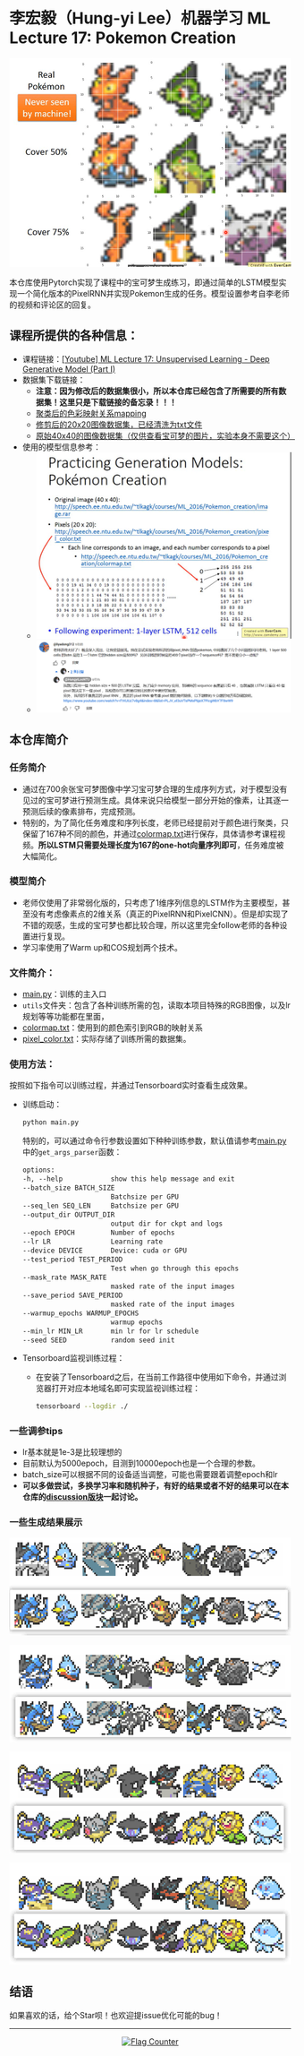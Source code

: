 # 李宏毅（Hung-yi Lee）机器学习 ML Lecture 17: Pokemon Creation
![](./images/task_preview.png)

本仓库使用Pytorch实现了课程中的宝可梦生成练习，即通过简单的LSTM模型实现一个简化版本的PixelRNN并实现Pokemon生成的任务。模型设置参考自李老师的视频和评论区的回复。
## 课程所提供的各种信息：
- 课程链接：[[Youtube] ML Lecture 17: Unsupervised Learning - Deep Generative Model (Part I)](https://www.youtube.com/watch?v=YNUek8ioAJk&list=PLJV_el3uVTsPy9oCRY30oBPNLCo89yu49&index=27)
- 数据集下载链接：
  - **注意：因为修改后的数据集很小，所以本仓库已经包含了所需要的所有数据集！这里只是下载链接的备忘录！！！**
  - [聚类后的色彩映射关系mapping](https://speech.ee.ntu.edu.tw/~tlkagk/courses/ML_2016/Pokemon_creation/colormap.txt)
  - [修剪后的20x20图像数据集，已经清洗为txt文件](https://speech.ee.ntu.edu.tw/~tlkagk/courses/ML_2016/Pokemon_creation/pixel_color.txt)
  - [原始40x40的图像数据集（仅供查看宝可梦的图片，实验本身不需要这个）](https://speech.ee.ntu.edu.tw/~tlkagk/courses/ML_2016/Pokemon_creation/image.rar)
- 使用的模型信息参考：
  - ![](./images/slide1.png)
  - ![](./images/QA.png)
## 本仓库简介
### 任务简介
- 通过在700余张宝可梦图像中学习宝可梦合理的生成序列方式，对于模型没有见过的宝可梦进行预测生成。具体来说只给模型一部分开始的像素，让其逐一预测后续的像素排布，完成预测。
- 特别的，为了简化任务难度和序列长度，老师已经提前对于颜色进行聚类，只保留了167种不同的颜色，并通过[colormap.txt](./colormap.txt)进行保存，具体请参考课程视频。**所以LSTM只需要处理长度为167的one-hot向量序列即可**，任务难度被大幅简化。
### 模型简介
- 老师仅使用了非常弱化版的，只考虑了1维序列信息的LSTM作为主要模型，甚至没有考虑像素点的2维关系（真正的PixelRNN和PixelCNN）。但是却实现了不错的观感，生成的宝可梦也都比较合理，所以这里完全follow老师的各种设置进行复现。
- 学习率使用了Warm up和COS规划两个技术。
### 文件简介：
- [main.py](main.py)：训练的主入口
- `utils`文件夹：包含了各种训练所需的包，读取本项目特殊的RGB图像，以及lr规划等等功能都在里面，
- [colormap.txt](colormap.txt)：使用到的颜色索引到RGB的映射关系
- [pixel_color.txt](pixel_color.txt)：实际存储了训练所需的数据集。
### 使用方法：
按照如下指令可以训练过程，并通过Tensorboard实时查看生成效果。

- 训练启动：
  ```bash
  python main.py
  ```
  特别的，可以通过命令行参数设置如下种种训练参数，默认值请参考[main.py](main.py)中的`get_args_parser`函数：
  ```
  options:
  -h, --help            show this help message and exit
  --batch_size BATCH_SIZE
                        Batchsize per GPU
  --seq_len SEQ_LEN     Batchsize per GPU
  --output_dir OUTPUT_DIR
                        output dir for ckpt and logs
  --epoch EPOCH         Number of epochs
  --lr LR               Learning rate
  --device DEVICE       Device: cuda or GPU
  --test_period TEST_PERIOD
                        Test when go through this epochs
  --mask_rate MASK_RATE
                        masked rate of the input images
  --save_period SAVE_PERIOD
                        masked rate of the input images
  --warmup_epochs WARMUP_EPOCHS
                        warmup epochs
  --min_lr MIN_LR       min lr for lr schedule
  --seed SEED           random seed init
  ```

- Tensorboard监视训练过程：
  - 在安装了Tensorboard之后，在当前工作路径中使用如下命令，并通过浏览器打开对应本地域名即可实现监视训练过程：
    ```bash
    tensorboard --logdir ./
    ```

### 一些调参tips
- lr基本就是1e-3是比较理想的
- 目前默认为5000epoch，目测到10000epoch也是一个合理的参数。
- batch_size可以根据不同的设备适当调整，可能也需要跟着调整epoch和lr
- **可以多做尝试，多换学习率和随机种子，有好的结果或者不好的结果可以在本仓库的[discussion版块](https://github.com/SunnyHaze/PixelRNN-Pokemon-Creation/discussions)一起讨论。**


### 一些生成结果展示

![](./images/result1.png)

![](./images/result4.png)

![](./images/result2.png)

![](./images/result3.png)

## 结语
如果喜欢的话，给个Star呗！也欢迎提issue优化可能的bug！

----------

<div align="center"><a href="https://info.flagcounter.com/4vS4"><img src="https://s01.flagcounter.com/count2/4vS4/bg_FFFFFF/txt_000000/border_CCCCCC/columns_3/maxflags_12/viewers_0/labels_1/pageviews_1/flags_0/percent_0/" alt="Flag Counter" border="0"></a></div>
